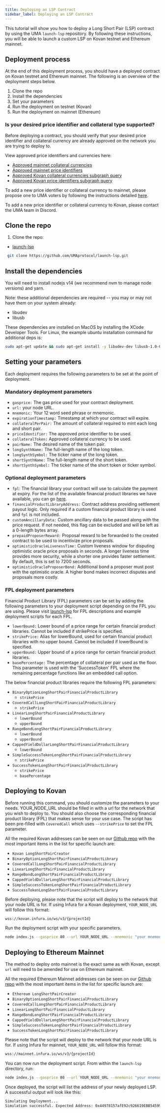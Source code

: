 ```yaml
---
title: Deploying an LSP Contract
sidebar_label: Deploying an LSP Contract
---
```

This tutorial will show you how to deploy a Long Short Pair (LSP) contract by using the UMA `launch-lsp` repository. By following these instructions, you will be able to launch a custom LSP on Kovan testnet and Ethereum mainnet.

## Deployment process

At the end of this deployment process, you should have a deployed contract on Kovan testnet and Ethereum mainnet. The following is an overview of the deployment steps below.

1. Clone the repo
2. Install the dependencies
3. Set your parameters
4. Run the deployment on testnet (Kovan)
5. Run the deployment on mainnet (Ethereum)

### Is your desired price identifier and collateral type supported?

Before deploying a contract, you should verify that your desired price identifier and collateral currency are already approved on the network you are trying to deploy to.

View approved price identifiers and currencies here:
- [Approved mainnet collateral currencies](/uma-tokenholders/approved-collateral-currencies)
- [Approved mainnet price identifiers](/uma-tokenholders/approved-price-identifiers)
- [Approved Kovan collateral currencies subgraph query](https://thegraph.com/explorer/subgraph/umaprotocol/uma-kovan?query=Whitelisted%20Collateral%20Currencies)
- [Approved Kovan price identifiers subgraph query](https://thegraph.com/explorer/subgraph/umaprotocol/uma-kovan?query=Pricefeed%20Identifiers)

To add a new price identifier or collateral currency to mainnet, please propose one to UMA voters by following the instructions detailed [here](/uma-tokenholders/adding-price-id).

To add a new price identifier or collateral currency to Kovan, please contact the UMA team in Discord.

## Clone the repo

1. Clone the repo:

 - [launch-lsp](https://github.com/UMAprotocol/launch-lsp)
```bash
 git clone https://github.com/UMAprotocol/launch-lsp.git
```
## Install the dependencies

You will need to install nodejs v14 (we recommend nvm to manage node versions) and yarn.

Note: these additional dependencies are required -- you may or may not have them on your system already:

- libudev
- libusb

These dependencies are installed on MacOS by installing the XCode Developer Tools. For Linux, the example ubuntu installation command for additional deps is:

```bash
sudo apt-get update && sudo apt-get install -y libudev-dev libusb-1.0-0-dev
```
## Setting your parameters

Each deployment requires the following parameters to be set at the point of deployment. 

### Mandatory deployment parameters

- `gasprice:` The gas price used for your contract deployment.
- `url:` your node URL.
- `mnemonic:` Your 12 word seed phrase or mnemonic. 
- `expirationTimestamp:` Timestamp at which your contract will expire. 
- `collateralPerPair:` The amount of collateral required to mint each long and short pair.
- `priceIdentifier:` The approved price identifier to be used.
- `collateralToken:` Approved collateral currency to be used.
- `pairName:` The desired name of the token pair.
- `longSynthName:` The full-length name of the long token.
- `longSynthSymbol:` The ticker name of the long token.
- `shortSynthName:` The full-length name of the short token.
- `shortSynthSymbol:` The ticker name of the short token or ticker symbol.

### Optional deployment parameters

- `fpl`: The financial library your contract will use to calculate the payment at expiry. For the list of the available financial product libraries we have available, you can go [here](https://github.com/UMAprotocol/protocol/tree/master/packages/core/contracts/financial-templates/common/financial-product-libraries/long-short-pair-libraries).
- `financialProductLibraryAddress:` Contract address providing settlement payout logic. Only required if a custom financial product library is used and `fpl` is not included.
- `customAncillaryData:` Custom ancillary data to be passed along with the price request. If not needed, this flag can be excluded and will be left as a 0-length bytes array.
- `prepaidProposerReward:` Proposal reward to be forwarded to the created contract to be used to incentivize price proposals.
- `optimisticOracleLivenessTime:` Custom liveness window for disputing optimistic oracle price proposals in seconds. A longer liveness time provides more security, while a shorter one provides faster settlement. By default, this is set to 7200 seconds.
- `optimisticOracleProposerBond:` Additional bond a proposer must post with the optimistic oracle. A higher bond makes incorrect disputes and proposals more costly.

### FPL deployment parameters

Financial Product Library (FPL) parameters can be set by adding the following parameters to your deployment script depending on the FPL you are using. Please visit [launch-lsp](https://github.com/UMAprotocol/launch-lsp) for FPL descriptions and example deployment scripts for each FPL.

- `lowerBound:` Lower bound of a price range for certain financial product libraries. Cannot be included if strikePrice is specified.
- `strikePrice:` Alias for lowerBound, used for certain financial product libraries with no upper bound. Cannot be included if lowerBound is specified.
- `upperBound:` Upper bound of a price range for certain financial product libraries.
- `basePercentage:` The percentage of collateral per pair used as the floor. This parameter is used with the 'SuccessToken' FPL where the remaining percentage functions like an embedded call option.

The below financial product libraries require the following FPL parameters:

- `BinaryOptionLongShortPairFinancialProductLibrary`
    - `strikePrice`
- `CoveredCallLongShortPairFinancialProductLibrary`
    - `strikePrice`
- `LinearLongShortPairFinancialProductLibrary` 
    - `lowerBound`
    - `upperBound`
- `RangeBondLongShortPairFinancialProductLibrary`
    - `lowerBound`
    - `upperBound`
- `CappedYieldDollarLongShortPairFinancialProductLibrary`
    - `lowerBound`
- `SimpleSuccessTokenLongShortPairFinancialProductLibrary`
    - `strikePrice`
- `SuccessTokenLongShortPairFinancialProductLibrary`
    - `strikePrice`
    - `basePercentage`

## Deploying to Kovan

Before running this command, you should customize the parameters to your needs. YOUR_NODE_URL should be filled in with a url for the network that you wish to deploy to. You should also choose the corresponding financial product library (FPL) that makes sense for your use case. The script has been pre-filled with `CoveredCall` which uses `--strikePrice` to set the FPL parameter.

All the required Kovan addresses can be seen on our [Github repo](https://github.com/UMAprotocol/protocol/blob/master/packages/core/networks/42.json) with the most important items in the list for specific launch are:

- `Kovan LongShortPairCreator` 
- `BinaryOptionLongShortPairFinancialProductLibrary` 
- `CoveredCallLongShortPairFinancialProductLibrary` 
- `LinearLongShortPairFinancialProductLibrary` 
- `RangeBondLongShortPairFinancialProductLibrary`
- `CappedYieldDollarLongShortPairFinancialProductLibrary`
- `SimpleSuccessTokenLongShortPairFinancialProductLibrary`
- `SuccessTokenLongShortPairFinancialProductLibrary`

Before deploying, please note that the script will deploy to the network that your node URL is for. If using Infura for a Kovan deployment, `YOUR_NODE_URL` will follow this format:


```bash
wss://kovan.infura.io/ws/v3/{projectId}
```

Run the deployment script with your specific parameters.
```bash
node index.js --gasprice 80 --url YOUR_NODE_URL --mnemonic "your mnemonic (12 word seed phrase)" --pairName " Your token pair name" --expirationTimestamp 1630447200 --collateralPerPair 250000000000000000 --priceIdentifier UMAUSD --longSynthName "long token name" --longSynthSymbol UMA-0821 --shortSynthName "short token name" --shortSynthSymbol UMA-0821s --collateralToken 0x489Bf230d4Ab5c2083556E394a28276C22c3B580 --customAncillaryData "twapLength:3600" --optimisticOracleLivenessTime 3600 --fpl CoveredCall --strikePrice 12000000000000000000 --prepaidProposerBond 20000000000000000000 --optimisticOracleProposerBond 40000000000000000000
```
## Deploying to Ethereum Mainnet

The method to deploy onto mainnet is the exact same as with Kovan, except `url` will need to be amended for use on Ethereum mainnet.

All the required Ethereum Mainnet addresses can be seen on our [Github repo](https://github.com/UMAprotocol/protocol/blob/master/packages/core/networks/1.json) with the most important items in the list for specific launch are:

- `Ethereum LongShortPairCreator` 
- `BinaryOptionLongShortPairFinancialProductLibrary` 
- `CoveredCallLongShortPairFinancialProductLibrary` 
- `LinearLongShortPairFinancialProductLibrary` 
- `RangeBondLongShortPairFinancialProductLibrary`
- `CappedYieldDollarLongShortPairFinancialProductLibrary`
- `SimpleSuccessTokenLongShortPairFinancialProductLibrary`
- `SuccessTokenLongShortPairFinancialProductLibrary`

Please note that the script will deploy to the network that your node URL is for. If using Infura for mainnet, `YOUR_NODE_URL` will follow this format:

```bash
wss://mainnet.infura.io/ws/v3/{projectId}
```

You can now run the deployment script. From within the `launch-lsp` directory, run:
```bash
node index.js --gasprice 80 --url YOUR_NODE_URL --mnemonic "your mnemonic (12 word seed phrase)" --pairName "token pair name" --expirationTimestamp 1630447200 --collateralPerPair 250000000000000000 --priceIdentifier UMAUSD --longSynthName "long token name" --longSynthSymbol UMA-0821 --shortSynthName "short token name" --shortSynthSymbol UMA-0821s --collateralToken 0x04Fa0d235C4abf4BcF4787aF4CF447DE572eF828 --customAncillaryData "twapLength:3600" --optimisticOracleLivenessTime 3600 --fpl CoveredCall --strikePrice 12000000000000000000 --prepaidProposerBond 20000000000000000000 --optimisticOracleProposerBond 40000000000000000000
```
Once deployed, the script will list the address of your newly deployed LSP. A successful output will look like this:

```bash
Simulating Deployment...
Simulation successful. Expected Address: 0x44978157afE92c926619EBB54599bbc483eBe871
``` 